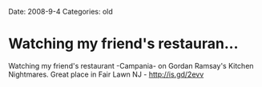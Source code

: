 Date: 2008-9-4
Categories: old

# Watching my friend's restauran...

Watching my friend's restaurant -Campania- on Gordan Ramsay's Kitchen Nightmares. Great place in Fair Lawn NJ - http://is.gd/2evv
